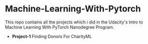 # Machine-Learning-With-Pytorch
This repo contains all the projects which i did in the Udacity's Intro to Machine Learning With PyTorch Nanodegree Program.

* **Project-1** Finding Donors For CharityML

